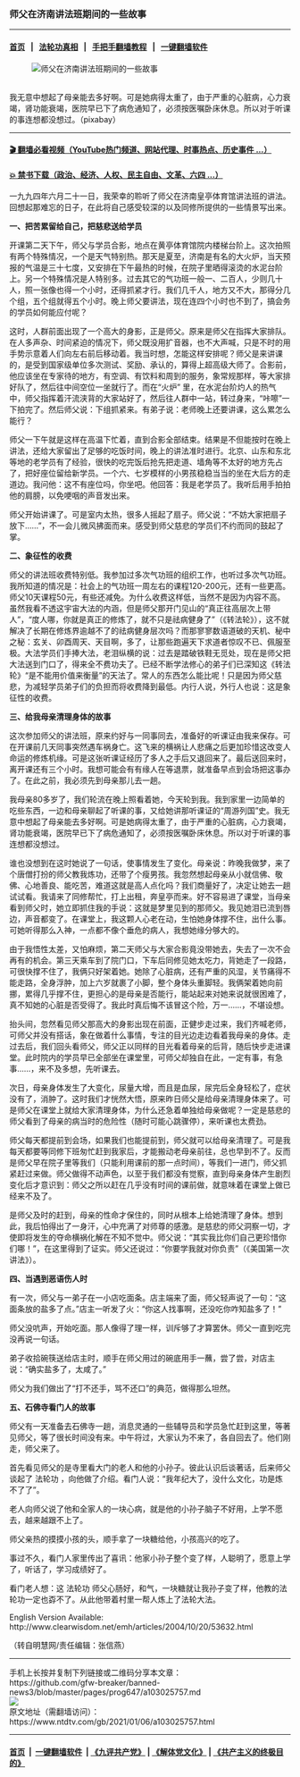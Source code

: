 ### 师父在济南讲法班期间的一些故事
------------------------

#### [首页](https://github.com/gfw-breaker/banned-news3/blob/master/README.md) &nbsp;&nbsp;|&nbsp;&nbsp; [法轮功真相](https://github.com/begood0513/basic/blob/master/README.md)  &nbsp;&nbsp;|&nbsp;&nbsp; [手把手翻墙教程](https://github.com/gfw-breaker/guides/wiki)  &nbsp;&nbsp;|&nbsp;&nbsp; [一键翻墙软件](https://github.com/gfw-breaker/nogfw/blob/master/README.md)  



<div><div class="featured_image">
 <figure>
  <img alt="师父在济南讲法班期间的一些故事" src="https://i.ntdtv.com/assets/uploads/2021/01/2018-10-25_153645.jpg"/>
 </figure><br/>
 <span class="caption">
  我无意中想起了母亲能去多好啊。可是她病得太重了，由于严重的心脏病，心力衰竭，肾功能衰竭，医院早已下了病危通知了，必须按医嘱卧床休息。所以对于听课的事连想都没想过。（pixabay）
 </span>
</div>
</div><hr/>

#### [ 🎬  翻墙必看视频（YouTube热门频道、网站代理、时事热点、历史事件 ...）](https://github.com/gfw-breaker/links/blob/master/banned.md)

#### [ 💥  禁书下载（政治、经济、人权、民主自由、文革、六四 ...）](https://github.com/gfw-breaker/books/blob/master/README.md)

<div><div class="post_content" itemprop="articleBody">
 <p>
  一九九四年六月二十一日，我荣幸的聆听了师父在济南皇亭体育馆讲法班的讲法。回想起那难忘的日子，在此将自己感受较深的以及同修所提供的一些情景写出来。
 </p>
 <p>
  <strong>
   一、把苦累留给自己，把慈悲送给学员
  </strong>
 </p>
 <p>
  开课第二天下午，师父与学员合影，地点在黄亭体育馆院内楼梯台阶上。这次拍照有两个特殊情况，一个是天气特别热。那天是夏至，济南是有名的大火炉，当天预报的气温是三十七度，又安排在下午最热的时候，在院子里晒得滚烫的水泥台阶上。另一个特殊情况是人特别多。过去其它的气功班一般一、二百人，少则几十人，照一张像也得一个小时，还得抓紧才行。我们几千人，地方又不大，那得分几个组，五个组就得五个小时。晚上师父要讲法，现在连四个小时也不到了，搞会务的学员如何能应付呢？
 </p>
 <p>
  这时，人群前面出现了一个高大的身影，正是师父。原来是师父在指挥大家排队。在人多声杂、时间紧迫的情况下，师父既没用扩音器，也不大声喊，只是不时的用手势示意着人们向左右前后移动着。我当时想，怎能这样安排呢？师父是来讲课的，是受到国家级单位多次测试、奖励、承认的，算得上超高级大师了。合影前，他应该坐在专家待的地方，有空调、有饮料和周到的服务，象常规那样，等大家排好队了，然后往中间空位一坐就行了。而在“火炉” 里，在水泥台阶灼人的热气中，师父指挥着汗流浃背的大家站好了，然后往人群中一站，转过身来，“咔嚓”一下拍完了。然后师父说：下组抓紧来。有弟子说：老师晚上还要讲课，这么累怎么能行？
 </p>
 <p>
  师父一下午就是这样在高温下忙着，直到合影全部结束。结果是不但能按时在晚上讲法，还给大家留出了足够的吃饭时间，晚上的讲法准时进行。北京、山东和东北等地的老学员有了经验，很快的吃完饭后抢先把走道、墙角等不太好的地方先占了，把好座位留给新学员。一个六、七岁模样的小男孩稳稳当当的坐在大后方的走道边。我问他：这不有座位吗，你坐吧。他回答：我是老学员了。我听后用手拍拍他的肩膀，以免哽咽的声音发出来。
 </p>
 <p>
  师父开始讲课了。可是室内太热，很多人摇起了扇子。师父说：“不妨大家把扇子放下……”，不一会儿微风拂面而来。感受到师父慈悲的学员们不约而同的鼓起了掌。
 </p>
 <p>
  <strong>
   二、象征性的收费
  </strong>
 </p>
 <p>
  师父的讲法班收费特别低。我参加过多次气功班的组织工作，也听过多次气功班。我所知道的情况是：社会上的气功班一周左右的课程120-200元，还有一些更高。师父10天课程50元，有些还减免。为什么收费这样低，当然不是因为内容不高。虽然我看不透这宇宙大法的内涵，但是师父那开门见山的“真正往高层次上带人”，“度人哪，你就是真正的修炼了，就不只是祛病健身了”（《转法轮》），这不就解决了长期在修炼界逾越不了的祛病健身层次吗？而那寥寥数语道破的天机、秘中之秘：玄关、卯酉周天、天目啊，多了，让那些跑遍天下求道者惊叹不已、佩服至极。大法学员们手捧大法，老泪纵横的说：过去是踏破铁鞋无觅处，现在是师父把大法送到门口了，得来全不费功夫了。已经不断学法修心的弟子们已深知这《转法轮》“是不能用价值来衡量”的天法了。常人的东西怎么能比呢！只是因为师父慈悲，为减轻学员弟子们的负担而将收费降到最低。内行人说，外行人也说：这是象征性的收费。
 </p>
 <p>
  <strong>
   三、给我母亲清理身体的故事
  </strong>
 </p>
 <p>
  这次参加师父的讲法班，原来约好与一同事同去，准备好的听课证由我来保存。可在开课前几天同事突然遇车祸身亡。这飞来的横祸让人悲痛之后更加珍惜这改变人命运的修炼机缘。可是这张听课证经历了多人之手后又退回来了。最后送回来时，离开课还有三个小时。我想可能会有有缘人在等退票，就准备早点到会场把这事办了。在此之前，我必须先到母亲那儿去一趟。
 </p>
 <p>
  我母亲80多岁了，我们轮流在晚上照看着她，今天轮到我。我到家里一边简单的吃些东西，一边和母亲聊起了听课的事，又给她讲那听课证的“周游列国”史。我无意中想起了母亲能去多好啊。可是她病得太重了，由于严重的心脏病，心力衰竭，肾功能衰竭，医院早已下了病危通知了，必须按医嘱卧床休息。所以对于听课的事连想都没想过。
 </p>
 <p>
  谁也没想到在这时她说了一句话，使事情发生了变化。母亲说：昨晚我做梦，来了个唐僧打扮的师父教我炼功，还带了个瘦男孩。我忽然想起母亲从小就信佛、敬佛、心地善良、能吃苦，难道这就是高人点化吗？我们商量好了，决定让她去一趟试试看。我请来了同修帮忙，打上出租，奔皇亭而来。好不容易进了课堂，当母亲看到师父时，她立即抓住我的手说：这就是梦里见到的那师父。我见她泪已流到唇边，声音都变了。在课堂上，我这颗人心老在动，生怕她身体撑不住，出什么事。可她听得那么入神，一点都不像个垂危的病人，我想她缘分够大的。
 </p>
 <p>
  由于我悟性太差，又怕麻烦，第二天师父与大家合影竟没带她去，失去了一次不会再有的机会。第三天乘车到了院门口，下车后同修见她太吃力，背她走了一段路，可很快撑不住了，我俩只好架着她。她除了心脏病，还有严重的风湿，关节痛得不能走路，全身浮肿，加上六岁就裹了小脚，整个身体头重脚轻。我俩架着她向前挪，累得几乎撑不住，更担心的是母亲是否能行，能站起来对她来说就很困难了，真不知她的心脏是否受得了。我此时真后悔不该冒这个险，万一……，不堪设想。
 </p>
 <p>
  抬头间，忽然看见师父那高大的身影出现在前面，正健步走过来，我们齐喊老师，可师父并没有搭话，象在做着什么事情，专注的目光边走边看着我母亲的身体。走过去后，我们回头看师父，师父正以同样的目光看着母亲的后背，随后快步走进课堂。此时院内的学员早已全部坐在课堂里，可师父却独自在此，一定有事，有急事……，来不及多想，先听课去。
 </p>
 <p>
  次日，母亲身体发生了大变化，尿量大增，而且是血尿，尿完后全身轻松了，症状没有了，消肿了。这时我们才恍然大悟，原来昨日师父是给母亲清理身体来了。可是师父在课堂上就给大家清理身体，为什么还急着单独给母亲做呢？一定是慈悲的师父看到了母亲的病当时的危险性（随时可能心跳骤停），来听课也太费劲。
 </p>
 <p>
  师父每天都提前到会场，如果我们也能提前到，师父就可以给母亲清理了。可是我每天都要等同修下班匆忙赶到我家后，才能搬动老母亲前往，总也早到不了。反而是师父早在院子里等我们（只能利用课前的那一点时间），等我们一进门，师父抓紧赶过来做。师父做得不动声色，以至于我们都没有觉察，直到母亲身体产生剧烈变化后才意识到：师父之所以赶在几乎没有时间的课前做，就意味着在课堂上做已经来不及了。
 </p>
 <p>
  是师父及时的赶到，母亲的性命才保住的，同时从根本上给她清理了身体。想到此，我后怕得出了一身汗，心中充满了对师尊的感激。是慈悲的师父洞察一切，才使即将发生的夺命横祸化解在不知不觉中。师父说：“其实我比你们自己更珍惜你们哪！”，在这里得到了证实。师父还说过：“你要学我就对你负责”（《美国第一次讲法》）。
 </p>
 <p>
  <strong>
   四、当遇到恶语伤人时
  </strong>
 </p>
 <p>
  有一次，师父与一弟子在一小店吃面条。店主端来了面，师父轻声说了一句：“这面条放的盐多了点。”店主一听发了火：“你这人找事啊，还没吃你咋知盐多了！”
 </p>
 <p>
  师父没吭声，开始吃面。那人像得了理一样，训斥够了才算罢休。师父一直到吃完没再说一句话。
 </p>
 <p>
  弟子收拾碗筷送给店主时，顺手在师父用过的碗底用手一蘸，尝了尝，对店主说：“确实盐多了，太咸了。”
 </p>
 <p>
  师父为我们做出了“打不还手，骂不还口”的典范，做得那么坦然。
 </p>
 <p>
  <strong>
   五、石佛寺看门人的故事
  </strong>
 </p>
 <p>
  师父有一天准备去石佛寺一趟，消息灵通的一些辅导员和学员急忙赶到这里，等著见师父，等了很长时间没有来。中午将过，大家认为不来了，各自回去了。他们刚走，师父来了。
 </p>
 <p>
  首先看见师父的是寺里看大门的老人和他的小孙子。彼此认识后谈著话，后来师父谈起了
  <ok href="https://www.ntdtv.com/gb/法轮功.htm">
   法轮功
  </ok>
  ，向他做了介绍。看门人说：“我年纪大了，没什么文化，功是炼不了了”。
 </p>
 <p>
  老人向师父说了他和全家人的一块心病，就是他的小孙子脑子不好用，上学不愿去，越来越跟不上了。
 </p>
 <p>
  师父亲热的摸摸小孩的头，顺手拿了一块糖给他，小孩高兴的吃了。
 </p>
 <p>
  事过不久，看门人家里传出了喜讯：他家小孙子整个变了样，人聪明了，愿意上学了，听话了，学习成绩好了。
 </p>
 <p>
  看门老人想：这
  <ok href="https://www.ntdtv.com/gb/法轮功.htm">
   法轮功
  </ok>
  师父心肠好，和气，一块糖就让我孙子变了样，他教的法轮功一定也孬不了。从此他带着村里一帮人炼上了法轮大法。
 </p>
 <p>
  English Version Available:
  <ok href="http://www.clearwisdom.net/emh/articles/2004/10/20/53632.html">
   http://www.clearwisdom.net/emh/articles/2004/10/20/53632.html
  </ok>
 </p>
 <p>
  （转自明慧网/责任编辑：张信燕）
 </p>
 <div class="single_ad">
 </div>
</div>
</div>
<hr/>
手机上长按并复制下列链接或二维码分享本文章：<br/>
https://github.com/gfw-breaker/banned-news3/blob/master/pages/prog647/a103025757.md <br/>
<a href='https://github.com/gfw-breaker/banned-news3/blob/master/pages/prog647/a103025757.md'><img src='https://github.com/gfw-breaker/banned-news3/blob/master/pages/prog647/a103025757.md.png'/></a> <br/>
原文地址（需翻墙访问）：https://www.ntdtv.com/gb/2021/01/06/a103025757.html


------------------------
#### [首页](https://github.com/gfw-breaker/banned-news3/blob/master/README.md) &nbsp;|&nbsp; [一键翻墙软件](https://github.com/gfw-breaker/nogfw/blob/master/README.md) &nbsp;| [《九评共产党》](https://github.com/gfw-breaker/9ping.md/blob/master/README.md#九评之一评共产党是什么) | [《解体党文化》](https://github.com/gfw-breaker/jtdwh.md/blob/master/README.md) | [《共产主义的终极目的》](https://github.com/gfw-breaker/gczydzjmd.md/blob/master/README.md)


<img src='http://gfw-breaker.win/banned-news3/pages/prog647/a103025757.md' width='0px' height='0px'/>